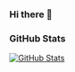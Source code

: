 ### Hi there 👋

### GitHub Stats
[![GitHub Stats](https://github-readme-stats.vercel.app/api?username=Sidd-Pixil&show_icons=true&theme=radical)](https://github.com/Sidd-Pixil)
